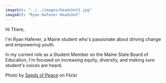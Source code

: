 ```yaml
---
imageSrc: "../../images/headshot1.jpg"
imageAlt: "Ryan Hafener Headshot"
---
```


Hi There, 

I'm Ryan Hafener, a Maine student who's passionate about driving change and empowering youth. 

In my current role as a Student Member on the Maine State Board of Education, I'm focused on increasing equity, diversity, and making sure student's voices are heard. 

Photo by <a href="https://www.flickr.com/photos/seedsofpeaceofficialsite/52204563127/in/album-72177720300049718" target="_blank" rel="nofollow noopener noreferrer" aria-label="External Link"><u>Seeds of Peace</u></a> on Flickr
